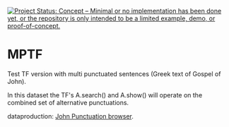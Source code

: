 [![Project Status: Concept – Minimal or no implementation has been done yet, or the repository is only intended to be a limited example, demo, or proof-of-concept.](https://www.repostatus.org/badges/latest/concept.svg)](https://www.repostatus.org/#concept)

# MPTF

Test TF version with multi punctuated sentences (Greek text of Gospel of John).

In this dataset the TF's  A.search() and A.show() will operate on the combined set of alternative punctuations.

dataproduction: [John Punctuation browser](https://tonyjurg.github.io/John-punctuation-browser/).
